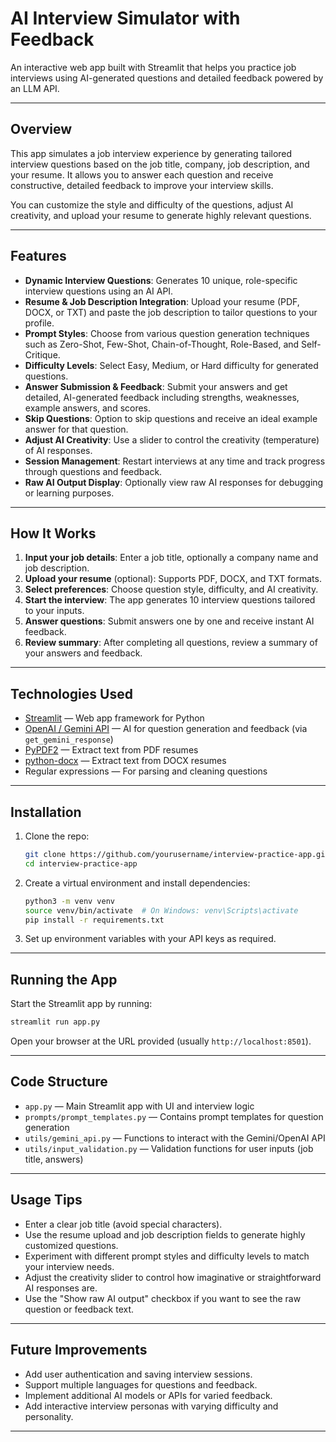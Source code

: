 # AI Interview Simulator with Feedback

An interactive web app built with Streamlit that helps you practice job interviews using AI-generated questions and detailed feedback powered by an LLM API.

---

## Overview

This app simulates a job interview experience by generating tailored interview questions based on the job title, company, job description, and your resume. It allows you to answer each question and receive constructive, detailed feedback to improve your interview skills.

You can customize the style and difficulty of the questions, adjust AI creativity, and upload your resume to generate highly relevant questions.

---

## Features

* **Dynamic Interview Questions**: Generates 10 unique, role-specific interview questions using an AI API.
* **Resume & Job Description Integration**: Upload your resume (PDF, DOCX, or TXT) and paste the job description to tailor questions to your profile.
* **Prompt Styles**: Choose from various question generation techniques such as Zero-Shot, Few-Shot, Chain-of-Thought, Role-Based, and Self-Critique.
* **Difficulty Levels**: Select Easy, Medium, or Hard difficulty for generated questions.
* **Answer Submission & Feedback**: Submit your answers and get detailed, AI-generated feedback including strengths, weaknesses, example answers, and scores.
* **Skip Questions**: Option to skip questions and receive an ideal example answer for that question.
* **Adjust AI Creativity**: Use a slider to control the creativity (temperature) of AI responses.
* **Session Management**: Restart interviews at any time and track progress through questions and feedback.
* **Raw AI Output Display**: Optionally view raw AI responses for debugging or learning purposes.

---

## How It Works

1. **Input your job details**: Enter a job title, optionally a company name and job description.
2. **Upload your resume** (optional): Supports PDF, DOCX, and TXT formats.
3. **Select preferences**: Choose question style, difficulty, and AI creativity.
4. **Start the interview**: The app generates 10 interview questions tailored to your inputs.
5. **Answer questions**: Submit answers one by one and receive instant AI feedback.
6. **Review summary**: After completing all questions, review a summary of your answers and feedback.

---

## Technologies Used

* [Streamlit](https://streamlit.io/) — Web app framework for Python
* [OpenAI / Gemini API](#) — AI for question generation and feedback (via `get_gemini_response`)
* [PyPDF2](https://pypi.org/project/PyPDF2/) — Extract text from PDF resumes
* [python-docx](https://python-docx.readthedocs.io/en/latest/) — Extract text from DOCX resumes
* Regular expressions — For parsing and cleaning questions

---

## Installation

1. Clone the repo:

   ```bash
   git clone https://github.com/yourusername/interview-practice-app.git
   cd interview-practice-app
   ```

2. Create a virtual environment and install dependencies:

   ```bash
   python3 -m venv venv
   source venv/bin/activate  # On Windows: venv\Scripts\activate
   pip install -r requirements.txt
   ```

3. Set up environment variables with your API keys as required.

---

## Running the App

Start the Streamlit app by running:

```bash
streamlit run app.py
```

Open your browser at the URL provided (usually `http://localhost:8501`).

---

## Code Structure

* `app.py` — Main Streamlit app with UI and interview logic
* `prompts/prompt_templates.py` — Contains prompt templates for question generation
* `utils/gemini_api.py` — Functions to interact with the Gemini/OpenAI API
* `utils/input_validation.py` — Validation functions for user inputs (job title, answers)

---

## Usage Tips

* Enter a clear job title (avoid special characters).
* Use the resume upload and job description fields to generate highly customized questions.
* Experiment with different prompt styles and difficulty levels to match your interview needs.
* Adjust the creativity slider to control how imaginative or straightforward AI responses are.
* Use the "Show raw AI output" checkbox if you want to see the raw question or feedback text.

---

## Future Improvements

* Add user authentication and saving interview sessions.
* Support multiple languages for questions and feedback.
* Implement additional AI models or APIs for varied feedback.
* Add interactive interview personas with varying difficulty and personality.

---